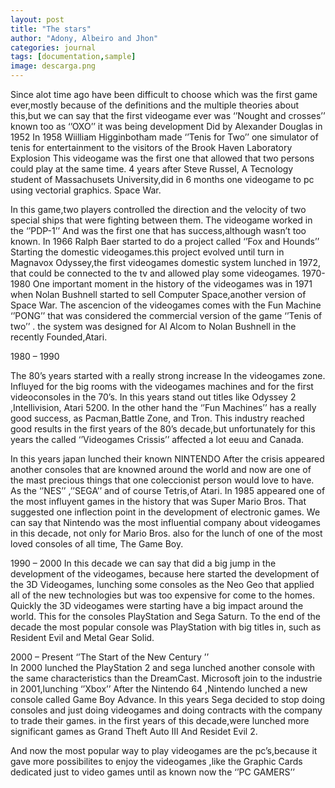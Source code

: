 ```yaml
---
layout: post
title: "The stars"
author: "Adony, Albeiro and Jhon"
categories: journal
tags: [documentation,sample]
image: descarga.png
---
```



Since alot time ago have been difficult to choose which was the first game ever,mostly because of the definitions and the multiple theories about this,but we can say that the first videogame ever was ‘’Nought and crosses’’ known too  as ‘’OXO’’ it was being development Did by Alexander Douglas in 1952
In 1958 Wiilliam Higginbotham made ‘’Tenis for Two’’ one simulator of tenis for entertainment to the visitors of the Brook Haven Laboratory Explosion
This videogame was the first one that allowed that two persons could play at the same time.
4 years after Steve Russel, A Tecnology student of Massachusets University,did in 6 months one videogame to pc using vectorial graphics. Space War.

In this game,two players controlled the direction and the velocity of two special ships that were fighting between them. The videogame worked in the 	‘’PDP-1’’ And was the first one that has success,although wasn’t too known.
In 1966 Ralph Baer started to do a project called ‘’Fox and Hounds’’
Starting the domestic videogames.this project evolved until turn in Magnavox Odyssey,the first videogames domestic system lunched in 1972, that could be connected to the tv and allowed play some videogames.
1970-1980
One important moment in the history of the videogames was in 1971 when Nolan Bushnell started to sell Computer Space,another version of Space War.
The ascencion of the videogames comes with the Fun Machine ‘’PONG’’ that was considered the commercial version of the game ‘’Tenis of two’’ . the system was designed for Al Alcom to Nolan Bushnell in the recently Founded,Atari.

1980 – 1990

The 80’s years started with a really strong increase In the videogames zone.
Influyed for the big rooms with the videogames machines and for the first videoconsoles in the 70’s.
In this years stand out titles like Odyssey 2 ,Intellivision, Atari 5200.
In the other hand the ‘’Fun Machines’’ has a really good success, as Pacman,Battle Zone, and Tron.
This industry reached good results in the first years of the 80’s decade,but unfortunately for this years the called ‘’Videogames Crissis’’ affected a lot eeuu and Canada.

In this years japan lunched their known NINTENDO
After the crisis appeared another consoles that are knowned around the world and now are one of the mast precious things that one coleccionist person would love to have.
As the ‘’NES’’ ,’’SEGA’’ and of course Tetris,of Atari.
In 1985 appeared one of the most influyent games in the history that 	was Super Mario Bros.
That suggested one inflection point in the development of electronic games.
We can say that Nintendo was the most influential company about videogames in this decade, not only for Mario Bros. also for the lunch of one of the most loved consoles of all time, The Game Boy.

1990 – 2000
In this decade we can say that did a big jump in the development of the videogames, because here started the development of the 3D  Videogames, lunching some consoles as the Neo Geo that applied all of the new technologies but was too expensive for come to the homes.
Quickly the 3D videogames were starting have a big impact around the world. This for the consoles PlayStation and Sega Saturn.
To the end of the decade the most popular console was PlayStation with big titles in, such as 	Resident Evil and Metal Gear Solid.

2000 – Present 
‘’The Start of the New Century	’’	
In 2000 lunched the PlayStation 2 and sega lunched another console with the same characteristics than the DreamCast.
Microsoft join to the industrie in 2001,lunching ‘’Xbox’’
After the Nintendo 64 ,Nintendo lunched a new console called Game Boy Advance.
In this years Sega decided to stop doing consoles and just doing videogames and doing contracts with the company to trade their games.
in the first years of this decade,were lunched more significant games as Grand Theft Auto III And Residet Evil 2.

And now the most popular way to play videogames are the pc’s,because it gave more possibilites to enjoy the videogames ,like the Graphic Cards dedicated just to video games until as known now the ‘’PC GAMERS’’
